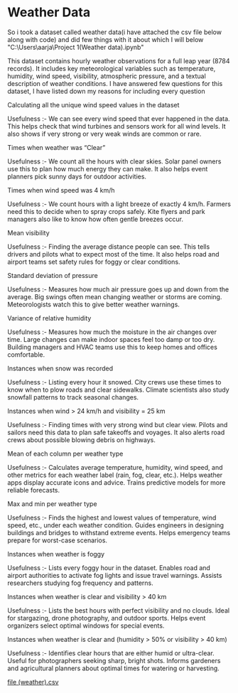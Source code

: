 # Weather Data
So i took a dataset called weather data(i have attached the csv file below along with code) and did few things with it about which I will below 
"C:\Users\aarja\Project 1(Weather data).ipynb"

This dataset contains hourly weather observations for a full leap year (8784 records). It includes key meteorological variables such as temperature, humidity, wind speed, visibility, atmospheric pressure, and a textual description of weather conditions. I have answered few questions for this dataset, I have listed down my reasons for including every question 

Calculating all the unique wind speed values in the dataset 


Usefulness :-  We can see every wind speed that ever happened in the data. This helps check that wind turbines and sensors work for all wind levels. It also shows if very strong or very weak winds are common or rare.

Times when weather was “Clear” 

Usefulness :- We count all the hours with clear skies. Solar panel owners use this to plan how much energy they can make. It also helps event planners pick sunny days for outdoor activities.

Times when wind speed was 4 km/h

Usefulness :- We count hours with a light breeze of exactly 4 km/h. Farmers need this to decide when to spray crops safely. Kite flyers and park managers also like to know how often gentle breezes occur.

Mean visibility

Usefulness :- Finding the average distance people can see. This tells drivers and pilots what to expect most of the time. It also helps road and airport teams set safety rules for foggy or clear conditions.

Standard deviation of pressure

Usefulness :- Measures how much air pressure goes up and down from the average. Big swings often mean changing weather or storms are coming. Meteorologists watch this to give better weather warnings.

Variance of relative humidity

Usefulness :- Measures how much the moisture in the air changes over time. Large changes can make indoor spaces feel too damp or too dry. Building managers and HVAC teams use this to keep homes and offices comfortable.

Instances when snow was recorded

Usefulness :- Listing every hour it snowed. City crews use these times to know when to plow roads and clear sidewalks. Climate scientists also study snowfall patterns to track seasonal changes.

Instances when wind > 24 km/h and visibility = 25 km

Usefulness :- Finding times with very strong wind but clear view. Pilots and sailors need this data to plan safe takeoffs and voyages. It also alerts road crews about possible blowing debris on highways.

Mean of each column per weather type

Usefulness :- Calculates average temperature, humidity, wind speed, and other metrics for each weather label (rain, fog, clear, etc.). Helps weather apps display accurate icons and advice. Trains predictive models for more reliable forecasts.

Max and min per weather type

Usefulness :- Finds the highest and lowest values of temperature, wind speed, etc., under each weather condition. Guides engineers in designing buildings and bridges to withstand extreme events. Helps emergency teams prepare for worst-case scenarios.

Instances when weather is foggy

Usefulness :-  Lists every foggy hour in the dataset. Enables road and airport authorities to activate fog lights and issue travel warnings. Assists researchers studying fog frequency and patterns.

Instances when weather is clear and visibility > 40 km

Usefulness :- Lists the best hours with perfect visibility and no clouds. Ideal for stargazing, drone photography, and outdoor sports. Helps event organizers select optimal windows for special events.

Instances when weather is clear and (humidity > 50% or visibility > 40 km)

Usefulness :- Identifies clear hours that are either humid or ultra-clear. Useful for photographers seeking sharp, bright shots. Informs gardeners and agricultural planners about optimal times for watering or harvesting.




[file (weather).csv](https://github.com/user-attachments/files/19865679/file.weather.csv)




